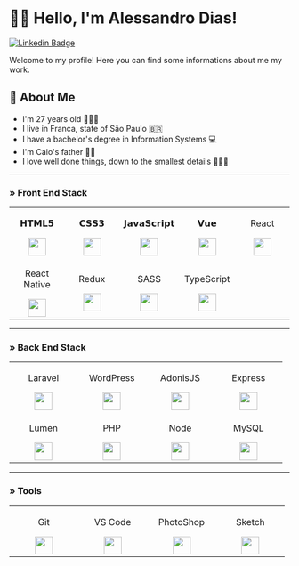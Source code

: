 # 👨‍💻 Hello, I'm Alessandro Dias!
[![Linkedin Badge](https://img.shields.io/badge/-LinkedIn-blue?style=flat-square&logo=Linkedin&logoColor=white&link=https://www.linkedin.com/in/dias-ale/)](https://www.linkedin.com/in/dias-ale/)

Welcome to my profile! Here you can find some informations about me my work.

## 📝 About Me
- I'm 27 years old 👨🏻‍🦱
- I live in Franca, state of São Paulo 🇧🇷
- I have a bachelor's degree in Information Systems 💻
- I'm Caio's father 👦🏻
- I love well done things, down to the smallest details 🕵🏼‍♂️

---

### » Front End Stack

<table border="0">
  <tbody>
    <tr valign="top">
      <td width="20%" align="center">
        <p>𝗛𝗧𝗠𝗟𝟱</p>
        <img height="32" src="https://cdn.svgporn.com/logos/html-5.svg">
      </td>
      <td width="20%" align="center">
        <p>𝗖𝗦𝗦𝟯</p>
        <img height="32" src="https://cdn.svgporn.com/logos/css-3.svg">
      </td>
      <td width="20%" align="center">
        <p>𝗝𝗮𝘃𝗮𝗦𝗰𝗿𝗶𝗽𝘁</p>
        <img height="32" src="https://cdn.svgporn.com/logos/javascript.svg">
      </td>
      <td width="20%" align="center">
        <p>𝗩𝘂𝗲</p>
        <img height="32" src="https://cdn.svgporn.com/logos/vue.svg">
      </td>
      <td width="20%" align="center">
        <p>React</p>
        <img height="32" src="https://cdn.svgporn.com/logos/react.svg">
      </td>
    </tr>
    <tr>
      <td width="20%" align="center">
        <p>React Native</p>
        <img height="32" src="https://cdn.svgporn.com/logos/react.svg">
      </td>
      <td width="20%" align="center">
        <p>Redux</p>
        <img height="32" src="https://cdn.svgporn.com/logos/redux.svg">
      </td>
      <td width="20%" align="center">
        <p>SASS</p>
        <img height="32" src="https://cdn.svgporn.com/logos/sass.svg">
      </td>
      <td width="20%" align="center">
        <p>TypeScript</p>
        <img height="32" src="https://cdn.svgporn.com/logos/typescript-icon.svg">
      </td>
    </tr>
  </tbody>
</table>

---

### » Back End Stack

<table border="0">
  <tbody>
    <tr>
      <td width="20%" align="center">
        <p>Laravel</p>
        <img height="32" src="https://cdn.svgporn.com/logos/laravel.svg">
      </td>
      <td width="20%" align="center">
        <p>WordPress</p>
        <img height="32" src="https://cdn.svgporn.com/logos/wordpress-icon.svg">
      </td>
      <td width="20%" align="center">
        <p>AdonisJS</p>
        <img height="32" src="https://adonisjs.com/images/badge.svg">
      </td>
      <td width="20%" align="center">
        <p>Express</p>
        <img height="32" src="https://cdn.svgporn.com/logos/express.svg">
      </td>
    </tr>
    <tr>
      <td width="20%" align="center">
        <p>Lumen</p>
        <img height="32" src="https://cdn.svgporn.com/logos/lumen.svg">
      </td>
      <td width="20%" align="center">
        <p>PHP</p>
        <img height="32" src="https://cdn.svgporn.com/logos/php.svg">
      </td>
      <td width="20%" align="center">
        <p>Node</p>
        <img height="32" src="https://cdn.svgporn.com/logos/nodejs.svg">
      </td>
      <td width="20%" align="center">
        <p>MySQL</p>
        <img height="32" src="https://cdn.svgporn.com/logos/mysql.svg">
      </td>
    </tr>
  </tbody>
</table>

---

### » Tools

<table border="0">
  <tbody>
    <tr>
      <td width="20%" align="center">
        <p>Git</p>
        <img height="32" src="https://cdn.svgporn.com/logos/git-icon.svg">
      </td>
      <td width="20%" align="center">
        <p>VS Code</p>
        <img height="32" src="https://cdn.svgporn.com/logos/visual-studio-code.svg">
      </td>
      <td width="20%" align="center">
        <p>PhotoShop</p>
        <img height="32" src="https://www.photoshop.com/static/images/apps/photoshop.png">
      </td>
      <td width="20%" align="center">
        <p>Sketch</p>
        <img height="32" src="https://cdn.svgporn.com/logos/sketch.svg">
      </td>
    </tr>
  </tbody>
</table>

